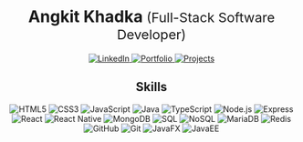 <h1 align="center">Angkit Khadka
<span align="center" style="font-size: smaller; font-weight: normal;">(Full-Stack Software Developer)</span></h1>

<p align="center">
    <a href="https://www.linkedin.com/in" target="_blank">
        <img src="https://img.shields.io/badge/-LinkedIn-blue?style=flat-square&logo=linkedin&logoColor=white" alt="LinkedIn">
    </a>
    <a href="https://angkit.tech" target="_blank">
        <img src="https://img.shields.io/badge/-Portfolio-green?style=flat-square&logo=google-chrome&logoColor=white" alt="Portfolio">
    </a>
    <a href="https://angkit.tech/#projects" target="_blank">
        <img src="https://img.shields.io/badge/-Projects-orange?style=flat-square&logo=google-chrome&logoColor=white" alt="Projects">
    </a>
</p>

<h2 align="center">Skills</h2>
<p align="center">
    <img src="https://img.shields.io/badge/-HTML5-E34F26?style=flat-square&logo=html5&logoColor=white" alt="HTML5">
    <img src="https://img.shields.io/badge/-CSS3-1572B6?style=flat-square&logo=css3&logoColor=white" alt="CSS3">
    <img src="https://img.shields.io/badge/-JavaScript-F7DF1E?style=flat-square&logo=javascript&logoColor=black" alt="JavaScript">
    <img src="https://img.shields.io/badge/-Java-007396?style=flat-square&logo=java&logoColor=white" alt="Java">
    <img src="https://img.shields.io/badge/-TypeScript-3178C6?style=flat-square&logo=typescript&logoColor=white" alt="TypeScript">
    <img src="https://img.shields.io/badge/-Node.js-339933?style=flat-square&logo=node.js&logoColor=white" alt="Node.js">
    <img src="https://img.shields.io/badge/-Express-000000?style=flat-square&logo=express&logoColor=white" alt="Express">
    <img src="https://img.shields.io/badge/-React-61DAFB?style=flat-square&logo=react&logoColor=black" alt="React">
    <img src="https://img.shields.io/badge/-React%20Native-61DAFB?style=flat-square&logo=react&logoColor=black" alt="React Native">
    <img src="https://img.shields.io/badge/-MongoDB-47A248?style=flat-square&logo=mongodb&logoColor=white" alt="MongoDB">
    <img src="https://img.shields.io/badge/-SQL-4479A1?style=flat-square&logo=postgresql&logoColor=white" alt="SQL">
    <img src="https://img.shields.io/badge/-NoSQL-4DB33D?style=flat-square&logo=mongodb&logoColor=white" alt="NoSQL">
    <img src="https://img.shields.io/badge/-MariaDB-003545?style=flat-square&logo=mariadb&logoColor=white" alt="MariaDB">
    <img src="https://img.shields.io/badge/-Redis-DC382D?style=flat-square&logo=redis&logoColor=white" alt="Redis">
    <img src="https://img.shields.io/badge/-GitHub-181717?style=flat-square&logo=github&logoColor=white" alt="GitHub">
    <img src="https://img.shields.io/badge/-Git-F05032?style=flat-square&logo=git&logoColor=white" alt="Git">
    <img src="https://img.shields.io/badge/-JavaFX-007396?style=flat-square&logo=java&logoColor=white" alt="JavaFX">
    <img src="https://img.shields.io/badge/-JavaEE-007396?style=flat-square&logo=java&logoColor=white" alt="JavaEE">
</p>
